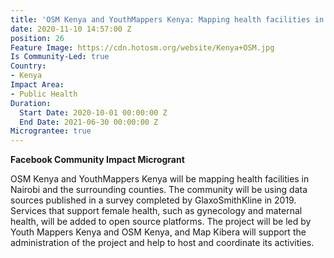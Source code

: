 ```yaml
---
title: 'OSM Kenya and YouthMappers Kenya: Mapping health facilities in Nairobi'
date: 2020-11-10 14:57:00 Z
position: 26
Feature Image: https://cdn.hotosm.org/website/Kenya+OSM.jpg
Is Community-Led: true
Country:
- Kenya
Impact Area:
- Public Health
Duration:
  Start Date: 2020-10-01 00:00:00 Z
  End Date: 2021-06-30 00:00:00 Z
Micrograntee: true
---
```


**Facebook Community Impact Microgrant**

OSM Kenya and YouthMappers Kenya will be mapping health facilities in Nairobi and the surrounding counties. The community will be using data sources published in a survey completed by GlaxoSmithKline in 2019. Services that support female health, such as gynecology and maternal health, will be added to open source platforms. The project will be led by Youth Mappers Kenya and OSM Kenya, and Map Kibera will support the administration of the project and help to host and coordinate its activities.